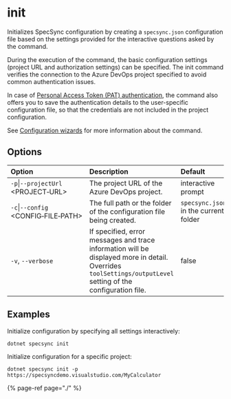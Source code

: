 # init

Initializes SpecSync configuration by creating a `specsync.json` configuration file based on the settings provided for the interactive questions asked by the command.

During the execution of the command, the basic configuration settings \(project URL and authorization settings\) can be specified. The init command verifies the connection to the Azure DevOps project specified to avoid common authentication issues.

In case of [Personal Access Token \(PAT\) authentication](../../features/general-features/server-authentication-options.md), the command also offers you to save the authentication details to the user-specific configuration file, so that the credentials are not included in the project configuration.

See [Configuration wizards](../../features/general-features/configuration-wizards.md) for more information about the command.

## Options

| Option | Description | Default |
| :--- | :--- | :--- |
| `-p`\|`--projectUrl` &lt;PROJECT‑URL&gt; | The project URL of the Azure DevOps project. | interactive prompt |
| `-c`\|`--config` &lt;CONFIG‑FILE‑PATH&gt; | The full path or the folder of the configuration file being created. | `specsync.json` in the current folder |
| `-v`, `--verbose` | If specified, error messages and trace information will be displayed more in detail. Overrides `toolSettings/outputLevel` setting of the configuration file. | false |

## Examples

Initialize configuration by specifying all settings interactively:

```text
dotnet specsync init
```

Initialize configuration for a specific project:

```text
dotnet specsync init -p https://specsyncdemo.visualstudio.com/MyCalculator
```

{% page-ref page="./" %}

